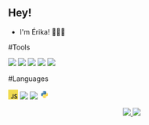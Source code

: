<!--

### Hi there 👋

**erikacls/erikacls** is a ✨ _special_ ✨ repository because its `README.md` (this file) appears on your GitHub profile.

Here are some ideas to get you started:

- 🔭 I’m currently working on ...
- 🌱 I’m currently learning ...
- 👯 I’m looking to collaborate on ...
- 🤔 I’m looking for help with ...
- 💬 Ask me about ...
- 📫 How to reach me: ...
- 😄 Pronouns: ...
- ⚡ Fun fact: ...

<div align="center">
Cause they say home is where your heart is set in stone!
I am starting to learn blockchain
I want to solve a real life problem with a software.
</div>


![](https://github.com/Platane/snk/raw/output/github-contribution-grid-snake.svg)

-->

##  Hey!

- I'm Érika! 👩🏻‍💻

#Tools

[<img height="20" src="https://nodejs.org/static/images/logos/nodejs-new-pantone-white.svg">](https://nodejs.org/)
[<img height="20" src="https://www.pngfind.com/pngs/m/136-1363736_express-js-icon-png-transparent-png.png">](https://expressjs.com/)
[<img height="20" src="https://www.vectorlogo.zone/logos/mongodb/mongodb-icon.svg">](https://www.mongodb.com/)
[<img height="20" src="https://img.icons8.com/color/344/postgreesql.png">](https://www.postgresql.org/)
[<img height="20" src="https://code.visualstudio.com/assets/favicon.ico">](https://code.visualstudio.com/)

#Languages

[<img height="20" src="https://raw.githubusercontent.com/github/explore/80688e429a7d4ef2fca1e82350fe8e3517d3494d/topics/javascript/javascript.png">](https://www.javascript.com/)
[<img height="20" src="https://cdn.icon-icons.com/icons2/2699/PNG/512/golang_logo_icon_171073.png">](https://golang.org/)
[<img height="20" src="https://cdn.icon-icons.com/icons2/2107/PNG/512/file_type_solidity_icon_130156.png">](https://www.soliditylang.org/)
[<img height="20" src="https://raw.githubusercontent.com/github/explore/80688e429a7d4ef2fca1e82350fe8e3517d3494d/topics/python/python.png">](https://www.python.org/)

<div align="center">
  <a href="https://github.com/erikacls">
  <img height="180em" src="https://github-readme-stats.vercel.app/api/top-langs/?username=erikacls&layout=compact&langs_count=7&theme=dark"/>
  <img height="180em" src="https://github-readme-stats.vercel.app/api?username=erikacls&show_icons=true&theme=dark&include_all_commits=true&count_private=true"/>
</div>

